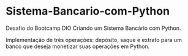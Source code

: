 # Sistema-Bancario-com-Python

Desafio do Bootcamp DIO Criando um Sistema Bancário com Python.

Implementação de três operações: depósito, saque e extrato para um banco que deseja monetizar suas operações em Python.
